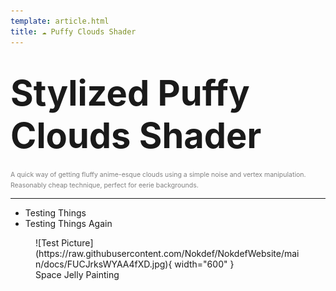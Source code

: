```yaml
---
template: article.html
title: ☁️ Puffy Clouds Shader
---
```

# <span style="font-size:2em;font-weight:bold">Stylized Puffy Clouds Shader</span>
<span style="font-size:.75em; color:gray">A quick way of getting fluffy anime-esque clouds using a simple noise and vertex manipulation. Reasonably cheap technique, perfect for eerie backgrounds.</span>
___
* Testing Things
* Testing Things Again

<figure markdown>
![Test Picture](https://raw.githubusercontent.com/Nokdef/NokdefWebsite/main/docs/FUCJrksWYAA4fXD.jpg){ width="600" }
<figcaption> Space Jelly Painting</figcaption> </figure>